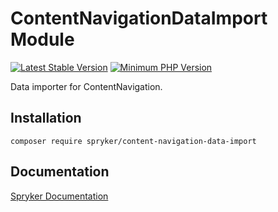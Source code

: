 # ContentNavigationDataImport Module
[![Latest Stable Version](https://poser.pugx.org/spryker/content-navigation-data-import/v/stable.svg)](https://packagist.org/packages/spryker/content-navigation-data-import)
[![Minimum PHP Version](https://img.shields.io/badge/php-%3E%3D%208.3-8892BF.svg)](https://php.net/)

Data importer for ContentNavigation.

## Installation

```
composer require spryker/content-navigation-data-import
```

## Documentation

[Spryker Documentation](https://docs.spryker.com)
